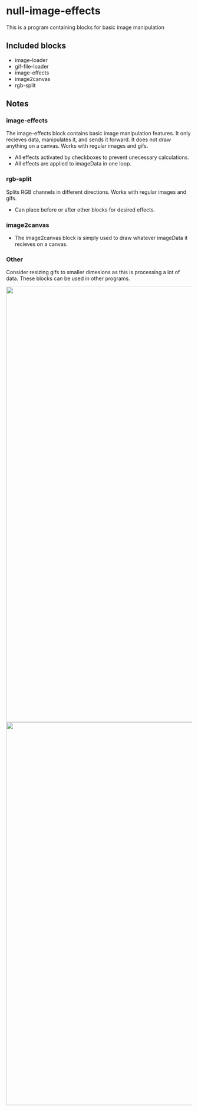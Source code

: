 # null-image-effects
This is a program containing blocks for basic image manipulation

## Included blocks
- image-loader
- gif-file-loader
- image-effects
- image2canvas
- rgb-split

## Notes

### image-effects
The image-effects block contains basic image manipulation features. It only recieves data, manipulates it, and sends it forward. It does not draw anything on a canvas. Works with regular images and gifs.
- All effects activated by checkboxes to prevent unecessary calculations.
- All effects are applied to imageData in one loop. 

### rgb-split
Splits RGB channels in different directions. Works with regular images and gifs.
- Can place before or after other blocks for desired effects.

### image2canvas
- The image2canvas block is simply used to draw whatever imageData it recieves on a canvas.

### Other
Consider resizing gifs to smaller dimesions as this is processing a lot of data. 
These blocks can be used in other programs.

<img width="1179" src="https://user-images.githubusercontent.com/22250686/161390678-b28bbad9-92dd-4f94-95a2-de0f86622371.png">

<img width="1037" src="https://user-images.githubusercontent.com/22250686/161390680-b422024e-f705-43cb-a143-49101405f422.png">


